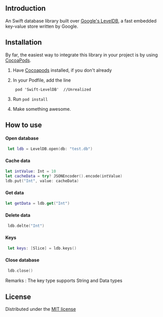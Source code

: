 ## Introduction

An Swift database library built over [Google's LevelDB](http://code.google.com/p/leveldb), a fast embedded key-value store written by Google.

## Installation

By far, the easiest way to integrate this library in your project is by using [CocoaPods][1].

1. Have [Cocoapods][1] installed, if you don't already
2. In your Podfile, add the line 

        pod 'Swift-LevelDB'  //Unrealized

3. Run `pod install`
4. Make something awesome.

## How to use

#### Open database

```Swift
 let ldb = LevelDB.open(db: "test.db")
```

#### Cache data

```Swift
let intValue: Int = 10
let cacheData = try? JSONEncoder().encode(intValue)
ldb.put("Int", value: cacheData)
```

#### Get data

```Swift
let getData = ldb.get("Int")
```


#### Delete data

```Swift
 ldb.delte("Int")
```


#### Keys

```Swift
 let keys: [Slice] = ldb.keys()
```

#### Close database

```Swift 
 ldb.close()
```


Remarks : The key type supports String and Data types

## License

Distributed under the [MIT license](LICENSE)

[1]: http://cocoapods.org
[2]: http://leveldb.googlecode.com/svn/trunk/doc/index.html



